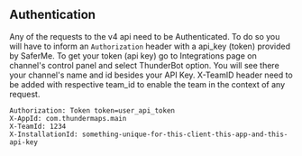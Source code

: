 ## Authentication
Any of the requests to the v4 api need to be Authenticated.
To do so you will have to inform an `Authorization` header with a api_key (token)
provided by SaferMe. To get your token (api key) go to Integrations page on
channel's control panel and select ThunderBot option. You will see there your
channel's name and id besides your API Key. X-TeamID header need to be added with 
respective team_id to enable the team in the context of any request.

```
Authorization: Token token=user_api_token
X-AppId: com.thundermaps.main
X-TeamId: 1234
X-InstallationId: something-unique-for-this-client-this-app-and-this-api-key
```
